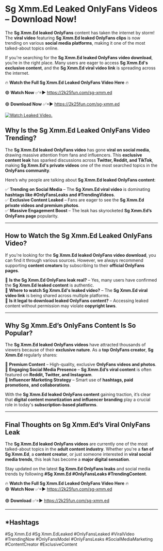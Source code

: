 # Sg Xmm.Ed Leaked OnlyFans Videos – Download Now!

The **Sg Xmm.Ed leaked OnlyFans** content has taken the internet by storm! The **viral video** featuring **Sg Xmm.Ed leaked OnlyFans clips** is now trending on various **social media platforms**, making it one of the most talked-about topics online.  

If you're searching for the **Sg Xmm.Ed leaked OnlyFans video download**, you’re in the right place. Many users are eager to access **Sg Xmm.Ed's exclusive content**, and the **Sg Xmm.Ed viral video link** is spreading across the internet.  

🔥 **Watch the Full Sg Xmm.Ed Leaked OnlyFans Video Here** 🔥  

🟢 **Watch Now** ✅=► https://2k25fun.com/sg-xmm.ed

🟢 **Download Now** ✅=► https://2k25fun.com/sg-xmm.ed

[![Watch Leaked Video.](https://miro.medium.com/v2/resize:fit:828/format:webp/1*cilzJN44JGOrTw9NJCrNHA.gif "Watch Leaked Video")](https://2k25fun.com/sg-xmm.ed)

## **Why Is the Sg Xmm.Ed Leaked OnlyFans Video Trending?**  

The **Sg Xmm.Ed leaked OnlyFans video** has gone **viral on social media**, drawing massive attention from fans and influencers. This **exclusive content leak** has sparked discussions across **Twitter, Reddit, and TikTok**, making **Sg Xmm.Ed's private videos** one of the most searched topics in the **OnlyFans community**.  

Here’s why people are talking about **Sg Xmm.Ed leaked OnlyFans content**:  

✅ **Trending on Social Media** – The **Sg Xmm.Ed viral video** is dominating **hashtags like #OnlyFansLeaks and #TrendingVideos**.  
✅ **Exclusive Content Leaked** – Fans are eager to see the **Sg Xmm.Ed private videos and premium photos**.  
✅ **Massive Engagement Boost** – The leak has skyrocketed **Sg Xmm.Ed’s OnlyFans page** popularity.  

---

## **How to Watch the Sg Xmm.Ed Leaked OnlyFans Video?**  

If you're looking for the **Sg Xmm.Ed leaked OnlyFans video download**, you can find it through various sources. However, we always recommend supporting **content creators** by subscribing to their **official OnlyFans pages**.  

🔹 **Is the Sg Xmm.Ed OnlyFans leak real?** – Yes, many users have confirmed the **Sg Xmm.Ed leaked content** is authentic.  
🔹 **Where to watch Sg Xmm.Ed's leaked video?** – The **Sg Xmm.Ed viral video link** is being shared across multiple platforms.  
🔹 **Is it legal to download leaked OnlyFans content?** – Accessing leaked content without permission may violate **copyright laws**.  

---

## **Why Sg Xmm.Ed’s OnlyFans Content Is So Popular?**  

The **Sg Xmm.Ed leaked OnlyFans videos** have attracted thousands of viewers because of their **exclusive nature**. As a **top OnlyFans creator**, **Sg Xmm.Ed** regularly shares:  

📌 **Premium Content** – High-quality, exclusive **OnlyFans videos and photos**.  
📌 **Engaging Social Media Presence** – **Sg Xmm.Ed’s viral content** is often featured on **Reddit, Twitter, and Instagram**.  
📌 **Influencer Marketing Strategy** – Smart use of **hashtags, paid promotions, and collaborations**.  

With the **Sg Xmm.Ed leaked OnlyFans content** gaining traction, it’s clear that **digital content monetization and influencer branding** play a crucial role in today's **subscription-based platforms**.  

---

## **Final Thoughts on Sg Xmm.Ed’s Viral OnlyFans Leak**  

The **Sg Xmm.Ed leaked OnlyFans videos** are currently one of the most talked-about topics in the **adult content industry**. Whether you're a **fan of Sg Xmm.Ed**, a **content creator**, or just someone interested in **viral social media trends**, this leak has become a **major digital sensation**.  

Stay updated on the latest **Sg Xmm.Ed OnlyFans leaks** and social media trends by following **#Sg Xmm.Ed #OnlyFansLeaks #TrendingContent**.  

🔥 **Watch the Full Sg Xmm.Ed Leaked OnlyFans Video Here** 🔥  
🟢 **Watch Now** ✅=► https://2k25fun.com/sg-xmm.ed

🟢 **Download** ✅=► https://2k25fun.com/sg-xmm.ed

---

## *Hashtags
#Sg Xmm.Ed #Sg Xmm.EdLeaked #OnlyFansLeaked #ViralVideo #TrendingNow #OnlyFansModel #OnlyFansLeaks #SocialMediaMarketing #ContentCreator #ExclusiveContent  